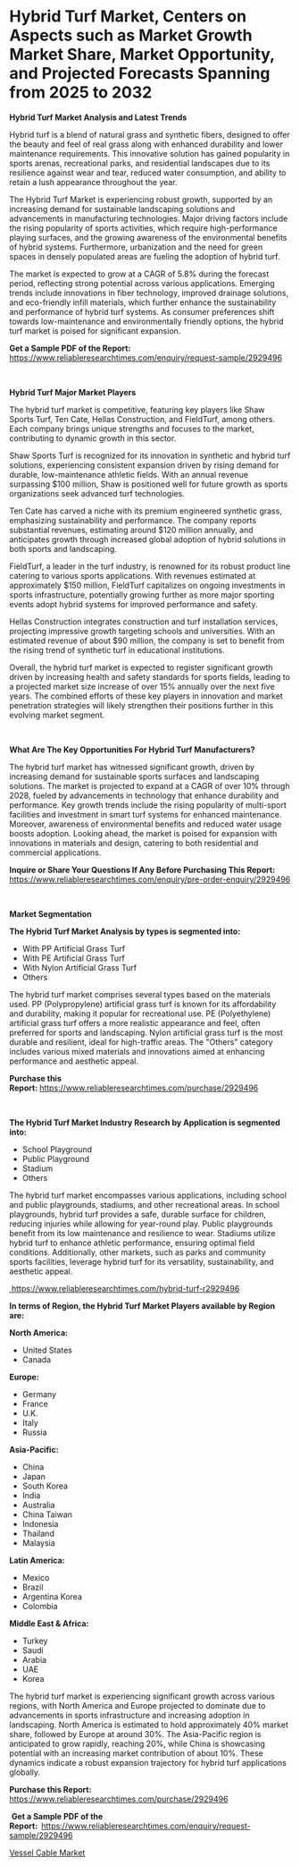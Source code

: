 <p><h1>Hybrid Turf Market, Centers on Aspects such as Market Growth Market Share, Market Opportunity, and Projected Forecasts Spanning from 2025 to 2032</h1></p><p><strong>Hybrid Turf Market Analysis and Latest Trends</strong></p>
<p><p>Hybrid turf is a blend of natural grass and synthetic fibers, designed to offer the beauty and feel of real grass along with enhanced durability and lower maintenance requirements. This innovative solution has gained popularity in sports arenas, recreational parks, and residential landscapes due to its resilience against wear and tear, reduced water consumption, and ability to retain a lush appearance throughout the year.</p><p>The Hybrid Turf Market is experiencing robust growth, supported by an increasing demand for sustainable landscaping solutions and advancements in manufacturing technologies. Major driving factors include the rising popularity of sports activities, which require high-performance playing surfaces, and the growing awareness of the environmental benefits of hybrid systems. Furthermore, urbanization and the need for green spaces in densely populated areas are fueling the adoption of hybrid turf.</p><p>The market is expected to grow at a CAGR of 5.8% during the forecast period, reflecting strong potential across various applications. Emerging trends include innovations in fiber technology, improved drainage solutions, and eco-friendly infill materials, which further enhance the sustainability and performance of hybrid turf systems. As consumer preferences shift towards low-maintenance and environmentally friendly options, the hybrid turf market is poised for significant expansion.</p></p>
<p><strong>Get a Sample PDF of the Report:&nbsp;</strong> <a href="https://www.reliableresearchtimes.com/enquiry/request-sample/2929496?utm_campaign=2222&utm_medium=2&utm_source=Github&utm_content=ia&utm_term=12032025&utm_id=hybrid-turf">https://www.reliableresearchtimes.com/enquiry/request-sample/2929496</a></p>
<p>&nbsp;</p>
<p><strong>Hybrid Turf Major Market Players</strong></p>
<p><p>The hybrid turf market is competitive, featuring key players like Shaw Sports Turf, Ten Cate, Hellas Construction, and FieldTurf, among others. Each company brings unique strengths and focuses to the market, contributing to dynamic growth in this sector.</p><p>Shaw Sports Turf is recognized for its innovation in synthetic and hybrid turf solutions, experiencing consistent expansion driven by rising demand for durable, low-maintenance athletic fields. With an annual revenue surpassing $100 million, Shaw is positioned well for future growth as sports organizations seek advanced turf technologies.</p><p>Ten Cate has carved a niche with its premium engineered synthetic grass, emphasizing sustainability and performance. The company reports substantial revenues, estimating around $120 million annually, and anticipates growth through increased global adoption of hybrid solutions in both sports and landscaping.</p><p>FieldTurf, a leader in the turf industry, is renowned for its robust product line catering to various sports applications. With revenues estimated at approximately $150 million, FieldTurf capitalizes on ongoing investments in sports infrastructure, potentially growing further as more major sporting events adopt hybrid systems for improved performance and safety.</p><p>Hellas Construction integrates construction and turf installation services, projecting impressive growth targeting schools and universities. With an estimated revenue of about $90 million, the company is set to benefit from the rising trend of synthetic turf in educational institutions.</p><p>Overall, the hybrid turf market is expected to register significant growth driven by increasing health and safety standards for sports fields, leading to a projected market size increase of over 15% annually over the next five years. The combined efforts of these key players in innovation and market penetration strategies will likely strengthen their positions further in this evolving market segment.</p></p>
<p>&nbsp;</p>
<p><strong>What Are The Key Opportunities For Hybrid Turf Manufacturers?</strong></p>
<p><p>The hybrid turf market has witnessed significant growth, driven by increasing demand for sustainable sports surfaces and landscaping solutions. The market is projected to expand at a CAGR of over 10% through 2028, fueled by advancements in technology that enhance durability and performance. Key growth trends include the rising popularity of multi-sport facilities and investment in smart turf systems for enhanced maintenance. Moreover, awareness of environmental benefits and reduced water usage boosts adoption. Looking ahead, the market is poised for expansion with innovations in materials and design, catering to both residential and commercial applications.</p></p>
<p><strong>Inquire or Share Your Questions If Any Before Purchasing This Report:</strong> <a href="https://www.reliableresearchtimes.com/enquiry/pre-order-enquiry/2929496?utm_campaign=2222&utm_medium=2&utm_source=Github&utm_content=ia&utm_term=12032025&utm_id=hybrid-turf">https://www.reliableresearchtimes.com/enquiry/pre-order-enquiry/2929496</a></p>
<p>&nbsp;</p>
<p><strong>Market Segmentation</strong></p>
<p><strong>The Hybrid Turf Market Analysis by types is segmented into:</strong></p>
<p><ul><li>With PP Artificial Grass Turf</li><li>With PE Artificial Grass Turf</li><li>With Nylon Artificial Grass Turf</li><li>Others</li></ul></p>
<p><p>The hybrid turf market comprises several types based on the materials used. PP (Polypropylene) artificial grass turf is known for its affordability and durability, making it popular for recreational use. PE (Polyethylene) artificial grass turf offers a more realistic appearance and feel, often preferred for sports and landscaping. Nylon artificial grass turf is the most durable and resilient, ideal for high-traffic areas. The "Others" category includes various mixed materials and innovations aimed at enhancing performance and aesthetic appeal.</p></p>
<p><strong>Purchase this Report:&nbsp;</strong><a href="https://www.reliableresearchtimes.com/purchase/2929496?utm_campaign=2222&utm_medium=2&utm_source=Github&utm_content=ia&utm_term=12032025&utm_id=hybrid-turf">https://www.reliableresearchtimes.com/purchase/2929496</a></p>
<p>&nbsp;</p>
<p><strong>The Hybrid Turf Market Industry Research by Application is segmented into:</strong></p>
<p><ul><li>School Playground</li><li>Public Playground</li><li>Stadium</li><li>Others</li></ul></p>
<p><p>The hybrid turf market encompasses various applications, including school and public playgrounds, stadiums, and other recreational areas. In school playgrounds, hybrid turf provides a safe, durable surface for children, reducing injuries while allowing for year-round play. Public playgrounds benefit from its low maintenance and resilience to wear. Stadiums utilize hybrid turf to enhance athletic performance, ensuring optimal field conditions. Additionally, other markets, such as parks and community sports facilities, leverage hybrid turf for its versatility, sustainability, and aesthetic appeal.</p></p>
<p><a href="https://www.reliableresearchtimes.com/hybrid-turf-r2929496?utm_campaign=2222&utm_medium=2&utm_source=Github&utm_content=ia&utm_term=12032025&utm_id=hybrid-turf">&nbsp;https://www.reliableresearchtimes.com/hybrid-turf-r2929496</a></p>
<p><strong>In terms of Region, the Hybrid Turf Market Players available by Region are:</strong></p>
<p>
    <p> <strong> North America: </strong>
        <ul>
            <li>United States</li>
            <li>Canada</li>
        </ul>
        </p> 
    <p> <strong> Europe: </strong>
        <ul>
            <li>Germany</li>
            <li>France</li>
            <li>U.K.</li>
            <li>Italy</li>
            <li>Russia</li>
        </ul>
        </p> 
    <p> <strong> Asia-Pacific: </strong>
        <ul>
            <li>China</li>
            <li>Japan</li>
            <li>South Korea</li>
            <li>India</li>
            <li>Australia</li>
            <li>China Taiwan</li>
            <li>Indonesia</li>
            <li>Thailand</li>
            <li>Malaysia</li>
        </ul>
        </p> 
    <p> <strong> Latin America: </strong>
        <ul>
            <li>Mexico</li>
            <li>Brazil</li>
            <li>Argentina Korea</li>
            <li>Colombia</li>
        </ul>
        </p> 
    <p> <strong> Middle East & Africa: </strong>
        <ul>
            <li>Turkey</li>
            <li>Saudi</li>
            <li>Arabia</li>
            <li>UAE</li>
            <li>Korea</li>
        </ul>
    </p>
    </p>
<p><p>The hybrid turf market is experiencing significant growth across various regions, with North America and Europe projected to dominate due to advancements in sports infrastructure and increasing adoption in landscaping. North America is estimated to hold approximately 40% market share, followed by Europe at around 30%. The Asia-Pacific region is anticipated to grow rapidly, reaching 20%, while China is showcasing potential with an increasing market contribution of about 10%. These dynamics indicate a robust expansion trajectory for hybrid turf applications globally.</p></p>
<p><strong>Purchase this Report: </strong><a href="https://www.reliableresearchtimes.com/purchase/2929496?utm_campaign=2222&utm_medium=2&utm_source=Github&utm_content=ia&utm_term=12032025&utm_id=hybrid-turf">https://www.reliableresearchtimes.com/purchase/2929496</a></p>
<p>&nbsp;<strong>Get a Sample PDF of the Report:&nbsp;&nbsp;</strong><a href="https://www.reliableresearchtimes.com/enquiry/request-sample/2929496?utm_campaign=2222&utm_medium=2&utm_source=Github&utm_content=ia&utm_term=12032025&utm_id=hybrid-turf">https://www.reliableresearchtimes.com/enquiry/request-sample/2929496</a></p>
<p><strong></strong></p>
<p><p><a href="https://github.com/LilianFaulkner65/Market-Research-Report-List-2/blob/main/vessel-cable-market.md?utm_campaign=2222&utm_medium=2&utm_source=Github&utm_content=ia&utm_term=12032025&utm_id=hybrid-turf">Vessel Cable Market</a></p></p>